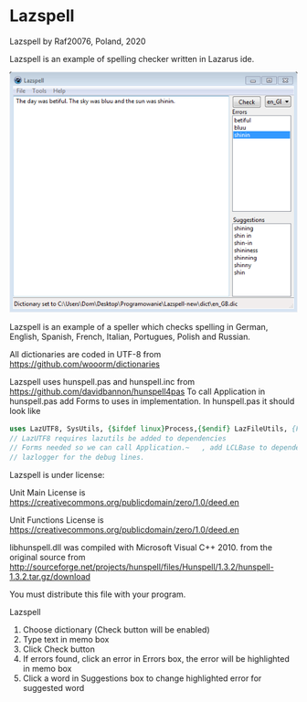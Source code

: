 # Lazspell
Lazspell by Raf20076, Poland, 2020

Lazspell is an example of spelling checker written in Lazarus ide.

<img src="https://raw.githubusercontent.com/Raf20076/Lazspell/master/Screenshot.PNG"/>

Lazspell is an example of a speller which checks spelling in German, English, Spanish,
French, Italian, Portugues, Polish and Russian.

All dictionaries are coded in UTF-8 from https://github.com/wooorm/dictionaries

Lazspell uses hunspell.pas and hunspell.inc from https://github.com/davidbannon/hunspell4pas
To call Application in hunspell.pas add Forms to uses in implementation. 
In hunspell.pas it should look like

```pascal 
uses LazUTF8, SysUtils, {$ifdef linux}Process,{$endif} LazFileUtils, {Forms,} lazlogger, Forms;
// LazUTF8 requires lazutils be added to dependencies
// Forms needed so we can call Application.~   , add LCLBase to dependencies
// lazlogger for the debug lines. 
```
Lazspell is under license: 

Unit Main License is https://creativecommons.org/publicdomain/zero/1.0/deed.en 

Unit Functions License is https://creativecommons.org/publicdomain/zero/1.0/deed.en

libhunspell.dll was compiled with Microsoft Visual C++ 2010. from the original source from 
http://sourceforge.net/projects/hunspell/files/Hunspell/1.3.2/hunspell-1.3.2.tar.gz/download

You must distribute this file with your program. 

Lazspell

1. Choose dictionary (Check button will be enabled)
2. Type text in memo box
3. Click Check button
4. If errors found, click an error in Errors box, the error will be highlighted in memo box
5. Click a word in Suggestions box to change highlighted error for suggested word
